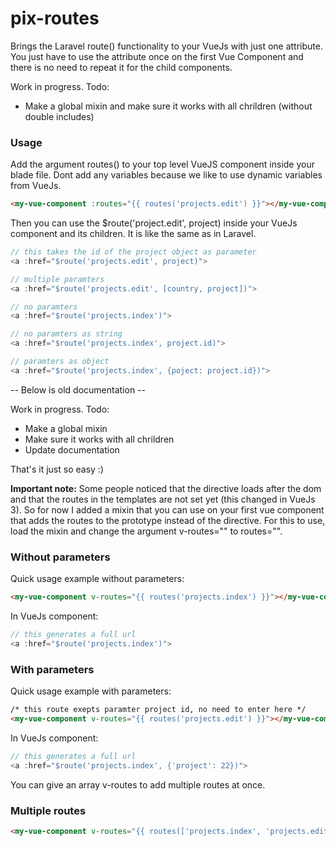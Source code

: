 # pix-routes

Brings the Laravel route() functionality to your VueJs with just one attribute. You just have to use the attribute once on the first Vue Component and there is no need to repeat it for the child components.

Work in progress. Todo:
- Make a global mixin and make sure it works with all chrildren (without double includes)

### Usage

Add the argument routes() to your top level VueJS component inside your blade file. Dont add any variables because we like to use dynamic variables from VueJs.

```html
<my-vue-component :routes="{{ routes('projects.edit') }}"></my-vue-component>
```

Then you can use the $route('project.edit', project) inside your VueJs component and its children. It is like the same as in Laravel.


```js
// this takes the id of the project object as parameter
<a :href="$route('projects.edit', project)">

// multiple paramters
<a :href="$route('projects.edit', [country, project])">

// no paramters
<a :href="$route('projects.index')">

// no paramters as string
<a :href="$route('projects.index', project.id)">

// paramters as object
<a :href="$route('projects.index', {poject: project.id})">
```

-- Below is old documentation --

Work in progress. Todo:
- Make a global mixin
- Make sure it works with all chrildren
- Update documentation



That's it just so easy :)

**Important note:**
Some people noticed that the directive loads after the dom and that the routes in the templates are not set yet (this changed in VueJs 3). So for now I added a mixin that you can use on your first vue component that adds the routes to the prototype instead of the directive. For this to use, load the mixin and change the argument v-routes="" to routes="".

### Without parameters

Quick usage example without parameters:

```html
<my-vue-component v-routes="{{ routes('projects.index') }}"></my-vue-component>
```

In VueJs component:

```js
// this generates a full url
<a :href="$route('projects.index')">
```

### With parameters

Quick usage example with parameters:

```html
/* this route exepts paramter project id, no need to enter here */
<my-vue-component v-routes="{{ routes('projects.edit') }}"></my-vue-component>
```

In VueJs component:

```js
// this generates a full url
<a :href="$route('projects.index', {'project': 22})">
```

You can give an array v-routes to add multiple routes at once.

### Multiple routes

```html
<my-vue-component v-routes="{{ routes(['projects.index', 'projects.edit']) }}"></my-vue-component>
```
